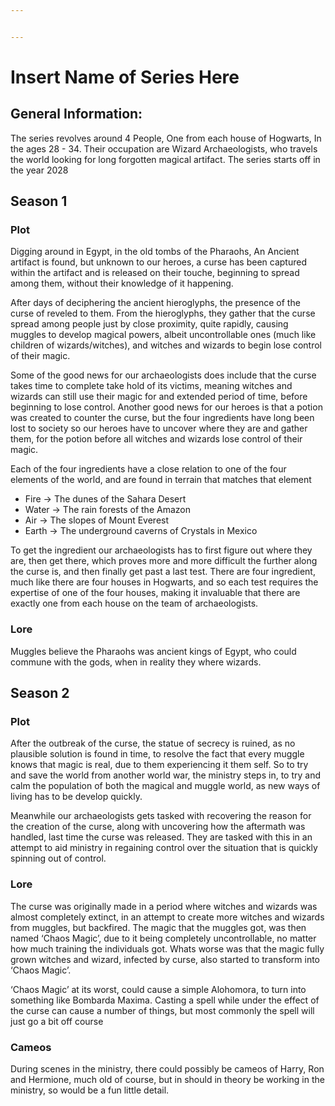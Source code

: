 ```yaml
---


---
```


<h1 id="insert-name-of-series-here">Insert Name of Series Here</h1>
<h2 id="general-information">General Information:</h2>
<p>The series revolves around 4 People, One from each house of Hogwarts, In the ages 28 - 34. Their occupation are Wizard Archaeologists, who travels the world looking for long forgotten magical artifact. The series starts off in the year 2028</p>
<h2 id="season-1">Season 1</h2>
<h3 id="plot">Plot</h3>
<p>Digging around in Egypt, in the old tombs of the Pharaohs, An Ancient artifact is found, but unknown to our heroes, a curse has been captured within the artifact and is released on their touche, beginning to spread among them, without their knowledge of it happening.</p>
<p>After days of deciphering the ancient hieroglyphs, the presence of the curse of reveled to them. From the hieroglyphs, they gather that the curse spread among people just by close proximity, quite rapidly, causing muggles to develop magical powers, albeit uncontrollable ones (much like children of wizards/witches), and witches and wizards to begin lose control of their magic.</p>
<p>Some of the good news for our archaeologists does include that the curse takes time to complete take hold of its victims, meaning witches and wizards can still use their magic for and extended period of time, before beginning to lose control. Another good news for our heroes is that a potion was created to counter the curse, but the four ingredients have long been lost to society so our heroes have to uncover where they are and gather them, for the potion before all witches and wizards lose control of their magic.</p>
<p>Each of the four ingredients have a close relation to one of the four elements of the world, and are found in terrain that matches that element</p>
<ul>
<li>Fire 		-&gt; The dunes of the Sahara Desert</li>
<li>Water 	-&gt; The rain forests of the Amazon</li>
<li>Air 		-&gt; The slopes of Mount Everest</li>
<li>Earth 	-&gt; The underground caverns of Crystals in Mexico</li>
</ul>
<p>To get the ingredient our archaeologists has to first figure out where they are, then get there, which proves more and more difficult the further along the curse is, and then finally get past a last test. There are four ingredient, much like there are four houses in Hogwarts, and so each test requires the expertise of one of the four houses, making it invaluable that there are exactly one from each house on the team of archaeologists.</p>
<h3 id="lore">Lore</h3>
<p>Muggles believe the Pharaohs was ancient kings of Egypt, who could commune with the gods, when in reality they where wizards.</p>
<h2 id="season-2">Season 2</h2>
<h3 id="plot-1">Plot</h3>
<p>After the outbreak of the curse, the statue of secrecy is ruined, as no plausible solution is found in time, to resolve the fact that every muggle knows that magic is real, due to them experiencing it them self. So to try and save the world from another world war, the ministry steps in, to try and calm the population of both the magical and muggle world, as new ways of living has to be develop quickly.</p>
<p>Meanwhile our archaeologists gets tasked with recovering the reason for the creation of the curse, along with uncovering how the aftermath was handled, last time the curse was released. They are tasked with this in an attempt to aid ministry in regaining control over the situation that is quickly spinning out of control.</p>
<h3 id="lore-1">Lore</h3>
<p>The curse was originally made in a period where witches and wizards was almost completely extinct, in an attempt to create more witches and wizards from muggles, but backfired. The magic that the muggles got, was then named ‘Chaos Magic’, due to it being completely uncontrollable, no matter how much training the individuals got. Whats worse was that the magic fully grown witches and wizard, infected by curse, also started to transform into ‘Chaos Magic’.</p>
<p>‘Chaos Magic’ at its worst, could cause a simple Alohomora, to turn into something like Bombarda Maxima. Casting a spell while under the effect of the curse can cause a number of things, but most commonly the spell will just go a bit off course</p>
<h3 id="cameos">Cameos</h3>
<p>During scenes in the ministry, there could possibly be cameos of Harry, Ron and Hermione, much old of course, but in should in theory be working in the ministry, so would be a fun little detail.</p>

